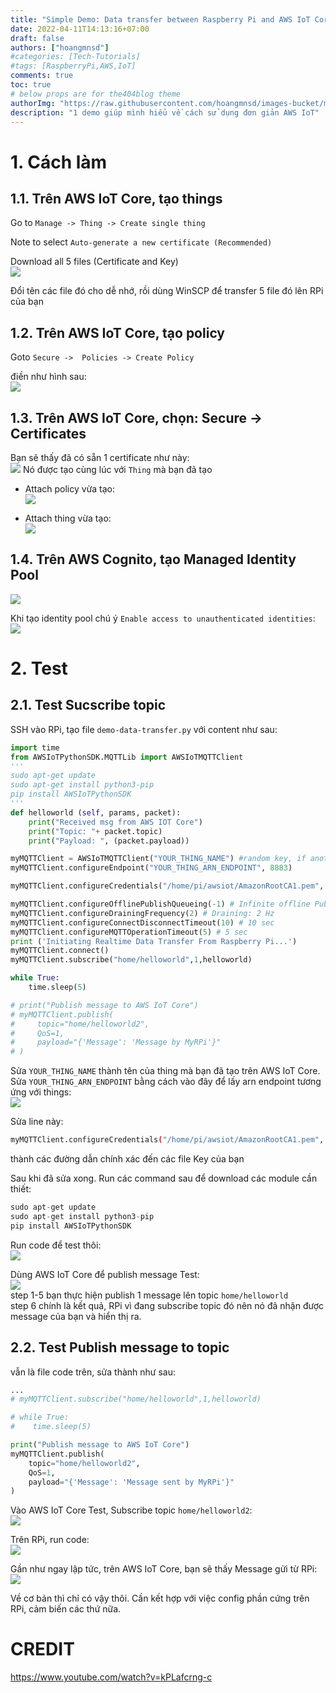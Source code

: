 ```yaml
---
title: "Simple Demo: Data transfer between Raspberry Pi and AWS IoT Core"
date: 2022-04-11T14:13:16+07:00
draft: false
authors: ["hoangmnsd"]
#categories: [Tech-Tutorials]
#tags: [RaspberryPi,AWS,IoT]
comments: true
toc: true
# below props are for the404blog theme
authorImg: "https://raw.githubusercontent.com/hoangmnsd/images-bucket/master/static/images/hoangmsnd-avatar001.jpg"
description: "1 demo giúp mình hiểu về cách sử dụng đơn giản AWS IoT"
---
```


# 1. Cách làm

## 1.1. Trên AWS IoT Core, tạo things 

Go to `Manage -> Thing -> Create single thing`  

Note to select `Auto-generate a new certificate (Recommended)`  

Download all 5 files (Certificate and Key)  
![](https://raw.githubusercontent.com/hoangmnsd/images-bucket/master/static/images/iot-thing-download-key-cert.jpg)

Đổi tên các file đó cho dễ nhớ, rồi dùng WinSCP để transfer 5 file đó lên RPi của bạn

## 1.2. Trên AWS IoT Core, tạo policy

Goto `Secure ->  Policies -> Create Policy`  

điền như hình sau:  
![](https://raw.githubusercontent.com/hoangmnsd/images-bucket/master/static/images/iot-thing-create-policy.jpg)

## 1.3. Trên AWS IoT Core, chọn: Secure -> Certificates

Bạn sẽ thấy đã có sẵn 1 certificate như này:  
![](https://raw.githubusercontent.com/hoangmnsd/images-bucket/master/static/images/iot-thing-cert-on-aws.jpg)
Nó được tạo cùng lúc với `Thing` mà bạn đã tạo

- Attach policy vừa tạo:  
![](https://raw.githubusercontent.com/hoangmnsd/images-bucket/master/static/images/iot-thing-cert-attach-policy.jpg)

- Attach thing vừa tạo:  
![](https://raw.githubusercontent.com/hoangmnsd/images-bucket/master/static/images/iot-thing-cert-attach-things.jpg)

## 1.4. Trên AWS Cognito, tạo Managed Identity Pool  
![](https://raw.githubusercontent.com/hoangmnsd/images-bucket/master/static/images/iot-thing-create-cognito-id-pool.jpg)

Khi tạo identity pool chú ý `Enable access to unauthenticated identities`:  
![](https://raw.githubusercontent.com/hoangmnsd/images-bucket/master/static/images/iot-thing-create-cognito-id-pool-enable-unauthen.jpg)

# 2. Test 

## 2.1. Test Sucscribe topic

SSH vào RPi, tạo file `demo-data-transfer.py` với content như sau:  
```python
import time
from AWSIoTPythonSDK.MQTTLib import AWSIoTMQTTClient
'''
sudo apt-get update
sudo apt-get install python3-pip
pip install AWSIoTPythonSDK
'''
def helloworld (self, params, packet):
    print("Received msg from AWS IOT Core")
    print("Topic: "+ packet.topic)
    print("Payload: ", (packet.payload))

myMQTTClient = AWSIoTMQTTClient("YOUR_THING_NAME") #random key, if another connection using the same key is opened the previous one is auto closed by AWS IOT
myMQTTClient.configureEndpoint("YOUR_THING_ARN_ENDPOINT", 8883)

myMQTTClient.configureCredentials("/home/pi/awsiot/AmazonRootCA1.pem", "/home/pi/awsiot/YOUR_THING_NAME-private.pem.key", "/home/pi/awsiot/YOUR_THING_NAME-certificate.pem.crt")

myMQTTClient.configureOfflinePublishQueueing(-1) # Infinite offline Publish queueing
myMQTTClient.configureDrainingFrequency(2) # Draining: 2 Hz
myMQTTClient.configureConnectDisconnectTimeout(10) # 10 sec
myMQTTClient.configureMQTTOperationTimeout(5) # 5 sec
print ('Initiating Realtime Data Transfer From Raspberry Pi...')
myMQTTClient.connect()
myMQTTClient.subscribe("home/helloworld",1,helloworld)

while True:
    time.sleep(5)

# print("Publish message to AWS IoT Core")
# myMQTTClient.publish(
#     topic="home/helloworld2",
#     QoS=1,
#     payload="{'Message': 'Message by MyRPi'}"
# )

```
Sửa `YOUR_THING_NAME` thành tên của thing mà bạn đã tạo trên AWS IoT Core.  
Sửa `YOUR_THING_ARN_ENDPOINT` bằng cách vào đây để lấy arn endpoint tương ứng với things:  
![](https://raw.githubusercontent.com/hoangmnsd/images-bucket/master/static/images/iot-thing-arn-endpoint.jpg)

Sửa line này: 
```sh
myMQTTClient.configureCredentials("/home/pi/awsiot/AmazonRootCA1.pem", "/home/pi/awsiot/YOUR_THING_NAME-private.pem.key", "/home/pi/awsiot/YOUR_THING_NAME-certificate.pem.crt")
``` 
thành các đường dẫn chính xác đến các file Key của bạn 

Sau khi đã sửa xong. Run các command sau để download các module cần thiết: 
```s
sudo apt-get update
sudo apt-get install python3-pip
pip install AWSIoTPythonSDK
```

Run code để test thôi:  
![](https://raw.githubusercontent.com/hoangmnsd/images-bucket/master/static/images/iot-thing-waiting-for-received-msg.jpg)

Dùng AWS IoT Core để publish message Test:  
![](https://raw.githubusercontent.com/hoangmnsd/images-bucket/master/static/images/iot-thing-rpi-received-msg.jpg)  
step 1-5 bạn thực hiện publish 1 message lên topic `home/helloworld`   
step 6 chính là kết quả, RPi vì đang subscribe topic đó nên nó đã nhận được message của bạn và hiển thị ra.  

## 2.2. Test Publish message to topic

vẫn là file code trên, sửa thành như sau:
```python
...
# myMQTTClient.subscribe("home/helloworld",1,helloworld)

# while True:
#    time.sleep(5)

print("Publish message to AWS IoT Core")
myMQTTClient.publish(
    topic="home/helloworld2",
    QoS=1,
    payload="{'Message': 'Message sent by MyRPi'}"
)
```
Vào AWS IoT Core Test, Subscribe topic `home/helloworld2`:  
![](https://raw.githubusercontent.com/hoangmnsd/images-bucket/master/static/images/iot-thing-aws-iot-core-waiting-for-msg.jpg)

Trên RPi, run code:  
![](https://raw.githubusercontent.com/hoangmnsd/images-bucket/master/static/images/iot-thing-rpi-published-msg.jpg)

Gần như ngay lập tức, trên AWS IoT Core, bạn sẽ thấy Message gửi từ RPi:   
![](https://raw.githubusercontent.com/hoangmnsd/images-bucket/master/static/images/iot-thing-aws-iot-core-received-msg.jpg)

Về cơ bản thì chỉ có vậy thôi. Cần kết hợp với việc config phần cứng trên RPi, cảm biến các thứ nữa.


# CREDIT
  
https://www.youtube.com/watch?v=kPLafcrng-c  

